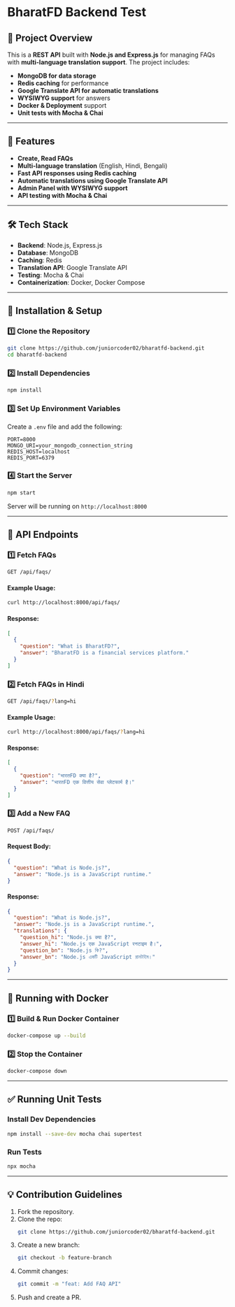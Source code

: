 # BharatFD Backend Test

## 🚀 Project Overview
This is a **REST API** built with **Node.js and Express.js** for managing FAQs with **multi-language translation support**. The project includes:
- **MongoDB for data storage**
- **Redis caching** for performance
- **Google Translate API for automatic translations**
- **WYSIWYG support** for answers
- **Docker & Deployment** support
- **Unit tests with Mocha & Chai**

---

## 📌 Features
- **Create, Read FAQs**
- **Multi-language translation** (English, Hindi, Bengali)
- **Fast API responses using Redis caching**
- **Automatic translations using Google Translate API**
- **Admin Panel with WYSIWYG support**
- **API testing with Mocha & Chai**

---

## 🛠 Tech Stack
- **Backend**: Node.js, Express.js
- **Database**: MongoDB
- **Caching**: Redis
- **Translation API**: Google Translate API
- **Testing**: Mocha & Chai
- **Containerization**: Docker, Docker Compose

---

## 🔧 Installation & Setup
### 1️⃣ Clone the Repository
```sh
git clone https://github.com/juniorcoder02/bharatfd-backend.git
cd bharatfd-backend
```

### 2️⃣ Install Dependencies
```sh
npm install
```

### 3️⃣ Set Up Environment Variables
Create a `.env` file and add the following:
```env
PORT=8000
MONGO_URI=your_mongodb_connection_string
REDIS_HOST=localhost
REDIS_PORT=6379
```

### 4️⃣ Start the Server
```sh
npm start
```

Server will be running on `http://localhost:8000`

---

## 📌 API Endpoints
### 1️⃣ Fetch FAQs
```sh
GET /api/faqs/
```
#### Example Usage:
```sh
curl http://localhost:8000/api/faqs/
```
#### Response:
```json
[
  {
    "question": "What is BharatFD?",
    "answer": "BharatFD is a financial services platform."
  }
]
```

### 2️⃣ Fetch FAQs in Hindi
```sh
GET /api/faqs/?lang=hi
```
#### Example Usage:
```sh
curl http://localhost:8000/api/faqs/?lang=hi
```
#### Response:
```json
[
  {
    "question": "भारतFD क्या है?",
    "answer": "भारतFD एक वित्तीय सेवा प्लेटफार्म है।"
  }
]
```

### 3️⃣ Add a New FAQ
```sh
POST /api/faqs/
```
#### Request Body:
```json
{
  "question": "What is Node.js?",
  "answer": "Node.js is a JavaScript runtime."
}
```
#### Response:
```json
{
  "question": "What is Node.js?",
  "answer": "Node.js is a JavaScript runtime.",
  "translations": {
    "question_hi": "Node.js क्या है?",
    "answer_hi": "Node.js एक JavaScript रनटाइम है।",
    "question_bn": "Node.js কি?",
    "answer_bn": "Node.js একটি JavaScript রানটাইম।"
  }
}
```

---

## 🚀 Running with Docker
### 1️⃣ Build & Run Docker Container
```sh
docker-compose up --build
```

### 2️⃣ Stop the Container
```sh
docker-compose down
```

---

## ✅ Running Unit Tests
### Install Dev Dependencies
```sh
npm install --save-dev mocha chai supertest
```
### Run Tests
```sh
npx mocha
```

---

## 💡 Contribution Guidelines
1. Fork the repository.
2. Clone the repo:
   ```sh
   git clone https://github.com/juniorcoder02/bharatfd-backend.git
   ```
3. Create a new branch:
   ```sh
   git checkout -b feature-branch
   ```
4. Commit changes:
   ```sh
   git commit -m "feat: Add FAQ API"
   ```
5. Push and create a PR.





